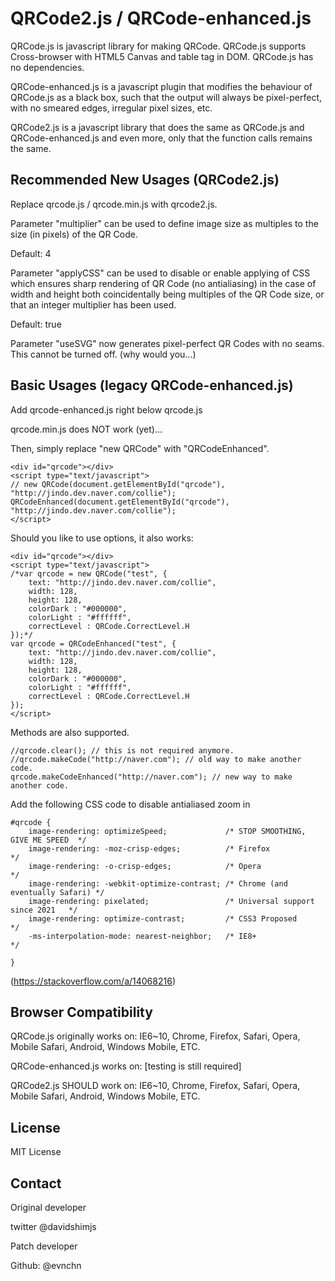 # QRCode2.js / QRCode-enhanced.js
QRCode.js is javascript library for making QRCode. QRCode.js supports Cross-browser with HTML5 Canvas and table tag in DOM. QRCode.js has no dependencies.

QRCode-enhanced.js is a javascript plugin that modifies the behaviour of QRCode.js as a black box, such that the output will always be pixel-perfect, with no smeared edges, irregular pixel sizes, etc.

QRCode2.js is a javascript library that does the same as QRCode.js and QRCode-enhanced.js and even more, only that the function calls remains the same.

## Recommended New Usages (QRCode2.js)

Replace qrcode.js / qrcode.min.js with qrcode2.js.

Parameter "multiplier" can be used to define image size as multiples to the size (in pixels) of the QR Code.

Default: 4

Parameter "applyCSS" can be used to disable or enable applying of CSS which ensures sharp rendering of QR Code (no antialiasing) in the case of width and height both coincidentally being multiples of the QR Code size, or that an integer multiplier has been used.

Default: true

Parameter "useSVG" now generates pixel-perfect QR Codes with no seams. This cannot be turned off. (why would you...)

## Basic Usages (legacy QRCode-enhanced.js)

Add qrcode-enhanced.js right below qrcode.js

qrcode.min.js does NOT work (yet)...

Then, simply replace "new QRCode" with "QRCodeEnhanced".
```
<div id="qrcode"></div>
<script type="text/javascript">
// new QRCode(document.getElementById("qrcode"), "http://jindo.dev.naver.com/collie");
QRCodeEnhanced(document.getElementById("qrcode"), "http://jindo.dev.naver.com/collie");
</script>
```

Should you like to use options, it also works:

```
<div id="qrcode"></div>
<script type="text/javascript">
/*var qrcode = new QRCode("test", {
    text: "http://jindo.dev.naver.com/collie",
    width: 128,
    height: 128,
    colorDark : "#000000",
    colorLight : "#ffffff",
    correctLevel : QRCode.CorrectLevel.H
});*/
var qrcode = QRCodeEnhanced("test", {
    text: "http://jindo.dev.naver.com/collie",
    width: 128,
    height: 128,
    colorDark : "#000000",
    colorLight : "#ffffff",
    correctLevel : QRCode.CorrectLevel.H
});
</script>
```

Methods are also supported.

```
//qrcode.clear(); // this is not required anymore. 
//qrcode.makeCode("http://naver.com"); // old way to make another code.
qrcode.makeCodeEnhanced("http://naver.com"); // new way to make another code.
```

Add the following CSS code to disable antialiased zoom in

```
#qrcode { 
    image-rendering: optimizeSpeed;             /* STOP SMOOTHING, GIVE ME SPEED  */
    image-rendering: -moz-crisp-edges;          /* Firefox                        */
    image-rendering: -o-crisp-edges;            /* Opera                          */
    image-rendering: -webkit-optimize-contrast; /* Chrome (and eventually Safari) */
    image-rendering: pixelated;                 /* Universal support since 2021   */
    image-rendering: optimize-contrast;         /* CSS3 Proposed                  */
    -ms-interpolation-mode: nearest-neighbor;   /* IE8+                           */

}
```

(https://stackoverflow.com/a/14068216)

## Browser Compatibility
QRCode.js originally works on: IE6~10, Chrome, Firefox, Safari, Opera, Mobile Safari, Android, Windows Mobile, ETC.

QRCode-enhanced.js works on: [testing is still required]

QRCode2.js SHOULD work on: IE6~10, Chrome, Firefox, Safari, Opera, Mobile Safari, Android, Windows Mobile, ETC.

## License
MIT License

## Contact

Original developer

twitter @davidshimjs

Patch developer

Github: @evnchn


